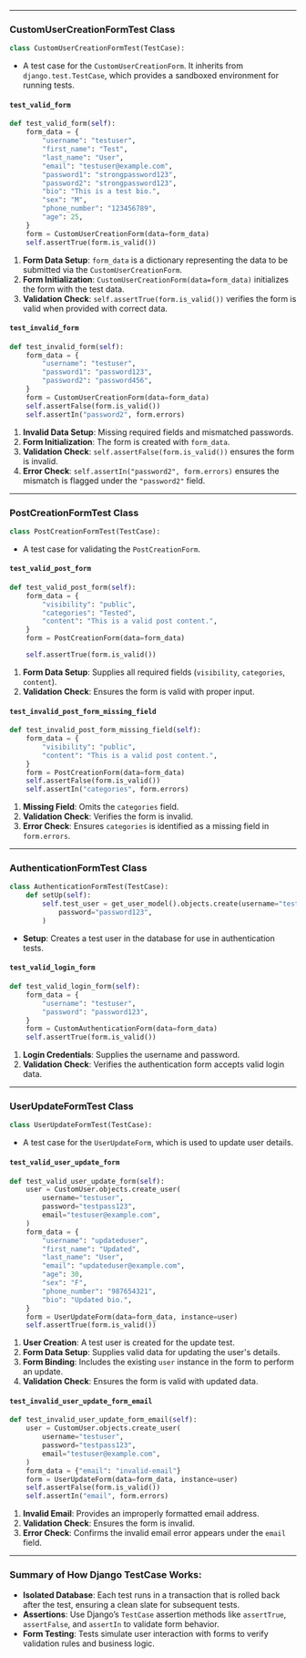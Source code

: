 

---

### **CustomUserCreationFormTest Class**

```python
class CustomUserCreationFormTest(TestCase):
```
- A test case for the `CustomUserCreationForm`. It inherits from `django.test.TestCase`, which provides a sandboxed environment for running tests.

#### `test_valid_form`

```python
def test_valid_form(self):
    form_data = {
        "username": "testuser",
        "first_name": "Test",
        "last_name": "User",
        "email": "testuser@example.com",
        "password1": "strongpassword123",
        "password2": "strongpassword123",
        "bio": "This is a test bio.",
        "sex": "M",
        "phone_number": "123456789",
        "age": 25,
    }
    form = CustomUserCreationForm(data=form_data)
    self.assertTrue(form.is_valid())
```

1. **Form Data Setup**: `form_data` is a dictionary representing the data to be submitted via the `CustomUserCreationForm`.
2. **Form Initialization**: `CustomUserCreationForm(data=form_data)` initializes the form with the test data.
3. **Validation Check**: `self.assertTrue(form.is_valid())` verifies the form is valid when provided with correct data.

#### `test_invalid_form`

```python
def test_invalid_form(self):
    form_data = {
        "username": "testuser",
        "password1": "password123",
        "password2": "password456",
    }
    form = CustomUserCreationForm(data=form_data)
    self.assertFalse(form.is_valid())
    self.assertIn("password2", form.errors)
```

1. **Invalid Data Setup**: Missing required fields and mismatched passwords.
2. **Form Initialization**: The form is created with `form_data`.
3. **Validation Check**: `self.assertFalse(form.is_valid())` ensures the form is invalid.
4. **Error Check**: `self.assertIn("password2", form.errors)` ensures the mismatch is flagged under the `"password2"` field.

---

### **PostCreationFormTest Class**

```python
class PostCreationFormTest(TestCase):
```
- A test case for validating the `PostCreationForm`.

#### `test_valid_post_form`

```python
def test_valid_post_form(self):
    form_data = {
        "visibility": "public",
        "categories": "Tested",
        "content": "This is a valid post content.",
    }
    form = PostCreationForm(data=form_data)

    self.assertTrue(form.is_valid())
```

1. **Form Data Setup**: Supplies all required fields (`visibility`, `categories`, `content`).
2. **Validation Check**: Ensures the form is valid with proper input.

#### `test_invalid_post_form_missing_field`

```python
def test_invalid_post_form_missing_field(self):
    form_data = {
        "visibility": "public",
        "content": "This is a valid post content.",
    }
    form = PostCreationForm(data=form_data)
    self.assertFalse(form.is_valid())
    self.assertIn("categories", form.errors)
```

1. **Missing Field**: Omits the `categories` field.
2. **Validation Check**: Verifies the form is invalid.
3. **Error Check**: Ensures `categories` is identified as a missing field in `form.errors`.

---

### **AuthenticationFormTest Class**

```python
class AuthenticationFormTest(TestCase):
    def setUp(self):
        self.test_user = get_user_model().objects.create(username="testuser",
            password="password123",
        )
```

- **Setup**: Creates a test user in the database for use in authentication tests.

#### `test_valid_login_form`

```python
def test_valid_login_form(self):
    form_data = {
        "username": "testuser",
        "password": "password123",
    }
    form = CustomAuthenticationForm(data=form_data)
    self.assertTrue(form.is_valid())
```

1. **Login Credentials**: Supplies the username and password.
2. **Validation Check**: Verifies the authentication form accepts valid login data.

---

### **UserUpdateFormTest Class**

```python
class UserUpdateFormTest(TestCase):
```
- A test case for the `UserUpdateForm`, which is used to update user details.

#### `test_valid_user_update_form`

```python
def test_valid_user_update_form(self):
    user = CustomUser.objects.create_user(
        username="testuser",
        password="testpass123",
        email="testuser@example.com",
    )
    form_data = {
        "username": "updateduser",
        "first_name": "Updated",
        "last_name": "User",
        "email": "updateduser@example.com",
        "age": 30,
        "sex": "F",
        "phone_number": "987654321",
        "bio": "Updated bio.",
    }
    form = UserUpdateForm(data=form_data, instance=user)
    self.assertTrue(form.is_valid())
```

1. **User Creation**: A test user is created for the update test.
2. **Form Data Setup**: Supplies valid data for updating the user's details.
3. **Form Binding**: Includes the existing `user` instance in the form to perform an update.
4. **Validation Check**: Ensures the form is valid with updated data.

#### `test_invalid_user_update_form_email`

```python
def test_invalid_user_update_form_email(self):
    user = CustomUser.objects.create_user(
        username="testuser",
        password="testpass123",
        email="testuser@example.com",
    )
    form_data = {"email": "invalid-email"}
    form = UserUpdateForm(data=form_data, instance=user)
    self.assertFalse(form.is_valid())
    self.assertIn("email", form.errors)
```

1. **Invalid Email**: Provides an improperly formatted email address.
2. **Validation Check**: Ensures the form is invalid.
3. **Error Check**: Confirms the invalid email error appears under the `email` field.

---

### Summary of How Django TestCase Works:
- **Isolated Database**: Each test runs in a transaction that is rolled back after the test, ensuring a clean slate for subsequent tests.
- **Assertions**: Use Django’s `TestCase` assertion methods like `assertTrue`, `assertFalse`, and `assertIn` to validate form behavior.
- **Form Testing**: Tests simulate user interaction with forms to verify validation rules and business logic.
